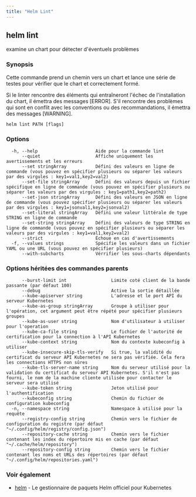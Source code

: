 ```yaml
---
title: "Helm Lint"
---
```


## helm lint

examine un chart pour détecter d'éventuels problèmes

### Synopsis

Cette commande prend un chemin vers un chart et lance une série de testes pour vérifier que le chart et correctement formé.

Si le linter rencontre des éléments qui entraîneront l'échec de l'installation du chart, il émettra des messages [ERROR]. S'il rencontre des problèmes qui sont en conflit avec les conventions ou des recommandations, il émettra des messages [WARNING].


```
helm lint PATH [flags]
```

### Options

```
  -h, --help                      Aide pour la commande lint
      --quiet                     Affiche uniquement les avertissements et les erreurs
      --set stringArray           Défini des valeurs en ligne de commande (vous pouvez en spécifier plusieurs ou séparer les valeurs par des virgules : key1=val1,key2=val2)
      --set-file stringArray      Défini des valeurs depuis un fichier spécifique en ligne de commande (vous pouvez en spécifier plusieurs ou séparer les valeurs par des virgules : key1=path1,key2=path2)
      --set-json stringArray      Défini des valeurs en JSON en ligne de commande (vous pouvez spécifier plusieurs ou séparer les valeurs par des virgules : key1=jsonval1,key2=jsonval2)
      --set-literal stringArray   Défini une valeur littérale de type STRING en ligne de commande
      --set-string stringArray    Défini des valeurs de type STRING en ligne de commande (vous pouvez en spécifier plusieurs ou séparer les valeurs par des virgules : key1=val1,key2=val2)
      --strict                    Échoue en cas d'avertissements
  -f, --values strings            Spécifie les valeurs dans un fichier YAML ou une URL (vous pouvez en spécifier plusieurs)
      --with-subcharts            Vérrifier les sous-charts dépendants
```

### Options héritées des commandes parents

```
      --burst-limit int                 Limite coté client de la bande passante (par défaut 100)
      --debug                           Active la sortie détaillée
      --kube-apiserver string           L'adresse et le port API du serveur Kubernetes
      --kube-as-group stringArray       Groupe à utiliser pour l'opération, cet argument peut être répété pour spécifier plusieurs groupes
      --kube-as-user string             Nom d'utilisateur à utiliser pour l'operation
      --kube-ca-file string             Le fichier de l'autorité de certification pour la connection à l'API Kubernetes
      --kube-context string             Nom du contexte kubeconfig à utiliser
      --kube-insecure-skip-tls-verify   Si true, la validité du certificat du serveur API Kubernetes ne sera pas vérifiée. Cela fera les connections HTTPS non sûres
      --kube-tls-server-name string     Nom du serveur utilisé pour la validation du certificat du serveur API Kubernetes. S'il n'est pas fourni, le nom de la machine cliente utilisée pour contacter le serveur sera utilisé
      --kube-token string               Jeton utilisé pour l'authentification
      --kubeconfig string               Chemin du fichier de configuration kubeconfig
  -n, --namespace string                Namespace à utilisé pour la requête
      --registry-config string          Chemin vers le fichier de configuration du registre (par défaut "~/.config/helm/registry/config.json")
      --repository-cache string         Chemin vers le fichier contenant les index du répertoire mis en cache (par défaut "~/.cache/helm/repository")
      --repository-config string        Chemin vers le fichier contenant les noms et URLs des répertoires (par défaut "~/.config/helm/repositories.yaml")
```

### Voir également

* [helm](helm.md) - Le gestionnaire de paquets Helm officiel pour Kubernetes
